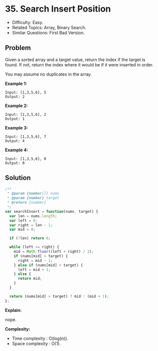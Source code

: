 # 35. Search Insert Position

- Difficulty: Easy.
- Related Topics: Array, Binary Search.
- Similar Questions: First Bad Version.

## Problem

Given a sorted array and a target value, return the index if the target is found. If not, return the index where it would be if it were inserted in order.

You may assume no duplicates in the array.

**Example 1:**

```
Input: [1,3,5,6], 5
Output: 2
```

**Example 2:**

```
Input: [1,3,5,6], 2
Output: 1
```

**Example 3:**

```
Input: [1,3,5,6], 7
Output: 4
```

**Example 4:**

```
Input: [1,3,5,6], 0
Output: 0
```

## Solution

```javascript
/**
 * @param {number[]} nums
 * @param {number} target
 * @return {number}
 */
var searchInsert = function(nums, target) {
  var len = nums.length;
  var left = 0;
  var right = len - 1;
  var mid = 0;

  if (!len) return 0;

  while (left <= right) {
    mid = Math.floor((left + right) / 2);
    if (nums[mid] > target) {
      right = mid - 1;
    } else if (nums[mid] < target) {
      left = mid + 1;
    } else {
      return mid;
    }
  }

  return (nums[mid] > target) ? mid : (mid + 1);
};
```

**Explain:**

nope.

**Complexity:**

* Time complexity : O(log(n)).
* Space complexity : O(1).
